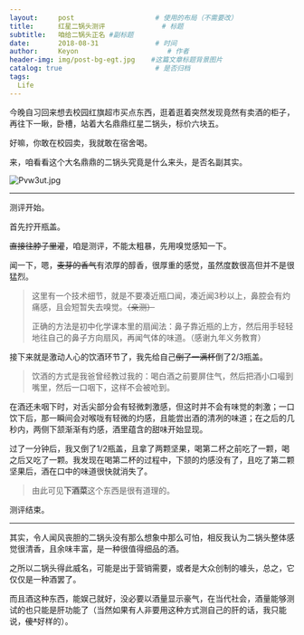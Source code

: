 ```yaml
---
layout:     post                    # 使用的布局（不需要改）
title:      红星二锅头测评              # 标题 
subtitle:   咱给二锅头正名 #副标题
date:       2018-08-31              # 时间
author:     Keyon                      # 作者
header-img: img/post-bg-egt.jpg    #这篇文章标题背景图片
catalog: true                       # 是否归档
tags:
  Life
---
```


今晚自习回来想去校园红旗超市买点东西，逛着逛着突然发现竟然有卖酒的柜子，再往下一瞅，卧槽，站着大名鼎鼎红星二锅头，标价六块五。

好嘛，你敢在校园卖，我就敢在宿舍喝。

来，咱看看这个大名鼎鼎的二锅头究竟是什么来头，是否名副其实。

![Pvw3ut.jpg](https://s1.ax1x.com/2018/08/31/Pvw3ut.jpg)

---
测评开始。

首先拧开瓶盖。

~~直接往脖子里灌~~，咱是测评，不能太粗暴，先用嗅觉感知一下。

闻一下，嗯，~~麦芽的香气~~有浓厚的醇香，很厚重的感觉，虽然度数很高但并不是很猛烈。

> 这里有一个技术细节，就是不要凑近瓶口闻，凑近闻3秒以上，鼻腔会有灼痛感，且会短暂失去嗅觉。~~（亲测）~~
> 
> 正确的方法是初中化学课本里的扇闻法：鼻子靠近瓶的上方，然后用手轻轻地往自己的鼻子方向扇风，再闻气体的味道。（感谢九年义务教育）

接下来就是激动人心的饮酒环节了，我先给自己~~倒了一满杯~~倒了2/3瓶盖。

> 饮酒的方式是我爸曾经教过我的：喝白酒之前要屏住气，然后把酒小口嘬到嘴里，然后一口咽下，这样不会被呛到。

在酒还未咽下时，对舌尖部分会有轻微刺激感，但这时并不会有味觉的刺激；一口饮下后，那一瞬间会对喉咙有轻微的灼感，且能尝出酒的清冽的味道；在之后的几秒内，两侧下颔渐渐有灼感，酒里蕴含的甜味开始显现。

过了一分钟后，我又倒了1/2瓶盖，且拿了两颗坚果，喝第二杯之前吃了一颗，喝之后又吃了一颗。我发现在喝第二杯的过程中，下颔的灼感没有了，且吃了第二颗坚果后，酒在口中的味道很快就消失了。

> 由此可见**下酒菜**这个东西是很有道理的。

测评结束。

---
其实，令人闻风丧胆的二锅头没有那么想象中那么可怕，相反我认为二锅头整体感觉很清香，且余味丰富，是一种很值得细品的酒。

之所以二锅头得此威名，可能是出于营销需要，或者是大众创制的噱头，总之，它仅仅是一种酒罢了。

而且酒这种东西，能娱己就好，没必要以酒量显示豪气，在当代社会，酒量能够测试的也只能是肝功能了（当然如果有人非要用这种方式测自己的肝的话，我只能说，~~傻*~~好样的）。